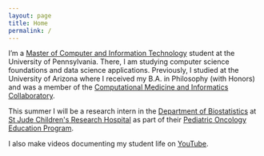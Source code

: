 ```yaml
---
layout: page
title: Home
permalink: /
---
```


I’m a [Master of Computer and Information Technology](https://onlinelearning.seas.upenn.edu/mcit/) student at the University of Pennsylvania. There, I am studying computer science foundations and data science applications. Previously, I studied at the University of Arizona where I received my B.A. in Philosophy (with Honors) and was a member of the [Computational Medicine and Informatics Collaboratory](https://com-in.collab.arizona.edu/).

This summer I will be a research intern in the [Department of Biostatistics](https://www.stjude.org/research/departments-divisions/biostatistics.html) at [St Jude Children's Research Hospital](https://www.stjude.org/) as part of their [Pediatric Oncology Education Program](https://www.stjude.org/education-training/predoctoral-training/internships/pediatric-oncology-education-poe-program.html).

I also make videos documenting my student life on [YouTube](http://www.youtube.com/c/cedricvicera).
